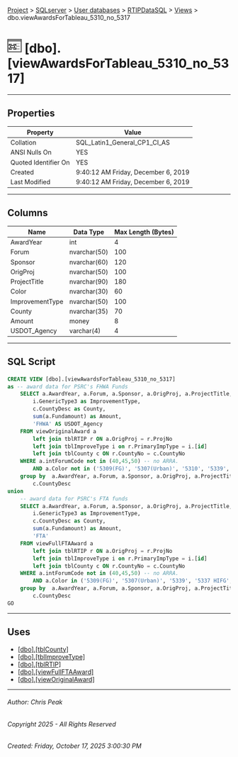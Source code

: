 #### 

[Project](../../../../index.md) > [SQLserver](../../../index.md) > [User databases](../../index.md) > [RTIPDataSQL](../index.md) > [Views](Views.md) > dbo.viewAwardsForTableau_5310_no_5317

# ![Views](../../../../Images/View32.png) [dbo].[viewAwardsForTableau_5310_no_5317]

---

## <a name="#properties"></a>Properties

| Property | Value |
|---|---|
| Collation | SQL_Latin1_General_CP1_CI_AS |
| ANSI Nulls On | YES |
| Quoted Identifier On | YES |
| Created | 9:40:12 AM Friday, December 6, 2019 |
| Last Modified | 9:40:12 AM Friday, December 6, 2019 |


---

## <a name="#columns"></a>Columns

| Name | Data Type | Max Length (Bytes) |
|---|---|---|
| AwardYear | int | 4 |
| Forum | nvarchar(50) | 100 |
| Sponsor | nvarchar(60) | 120 |
| OrigProj | nvarchar(50) | 100 |
| ProjectTitle | nvarchar(90) | 180 |
| Color | nvarchar(30) | 60 |
| ImprovementType | nvarchar(50) | 100 |
| County | nvarchar(35) | 70 |
| Amount | money | 8 |
| USDOT_Agency | varchar(4) | 4 |


---

## <a name="#sqlscript"></a>SQL Script

```sql
CREATE VIEW [dbo].[viewAwardsForTableau_5310_no_5317]
as -- award data for PSRC's FHWA Funds
	SELECT a.AwardYear, a.Forum, a.Sponsor, a.OrigProj, a.ProjectTitle, a.Color,
		i.GenericType3 as ImprovementType, 
		c.CountyDesc as County,
		sum(a.Fundamount) as Amount,
		'FHWA' AS USDOT_Agency
	FROM viewOriginalAward a
		left join tblRTIP r ON a.OrigProj = r.ProjNo
		left join tblImproveType i on r.PrimaryImpType = i.[id]
		left join tblCounty c ON r.CountyNo = c.CountyNo
	WHERE a.intForumCode not in (40,45,50) -- no ARRA.  
		AND a.Color not in ('5309(FG)', '5307(Urban)', '5310', '5339', '5337 HIFG', '5337 HIMB', '5317')
	group by  a.AwardYear, a.Forum, a.Sponsor, a.OrigProj, a.ProjectTitle, a.Color,i.GenericType3,
		c.CountyDesc
union
	-- award data for PSRC's FTA funds
	SELECT a.AwardYear, a.Forum, a.Sponsor, a.OrigProj, a.ProjectTitle, a.Color,
		i.GenericType3 as ImprovementType, 
		c.CountyDesc as County,
		sum(a.Fundamount) as Amount,
		'FTA'
	FROM viewFullFTAAward a
		left join tblRTIP r ON a.OrigProj = r.ProjNo
		left join tblImproveType i on r.PrimaryImpType = i.[id]
		left join tblCounty c ON r.CountyNo = c.CountyNo
	WHERE a.intForumCode not in (40,45,50) -- no ARRA.  
		AND a.Color in ('5309(FG)', '5307(Urban)', '5339', '5337 HIFG', '5337 HIMB', '5310')
	group by  a.AwardYear, a.Forum, a.Sponsor, a.OrigProj, a.ProjectTitle, a.Color,i.GenericType3,
		c.CountyDesc
GO

```


---

## <a name="#uses"></a>Uses

* [[dbo].[tblCounty]](../Tables/dbo_tblCounty.md)
* [[dbo].[tblImproveType]](../Tables/dbo_tblImproveType.md)
* [[dbo].[tblRTIP]](../Tables/dbo_tblRTIP.md)
* [[dbo].[viewFullFTAAward]](dbo_viewFullFTAAward.md)
* [[dbo].[viewOriginalAward]](dbo_viewOriginalAward.md)


---

###### Author:  Chris Peak

###### Copyright 2025 - All Rights Reserved

###### Created: Friday, October 17, 2025 3:00:30 PM

